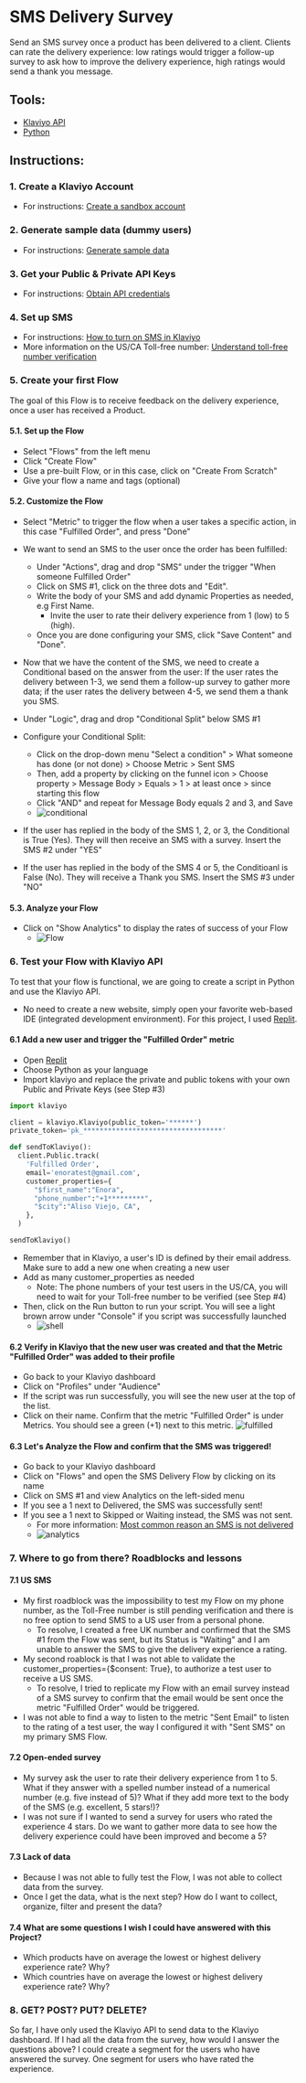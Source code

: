 # SMS Delivery Survey

Send an SMS survey once a product has been delivered to a client. Clients can rate the delivery experience: low ratings would trigger a follow-up survey to ask how to improve the delivery experience, high ratings would send a thank you message.

## Tools:
- [Klaviyo API](https://developers.klaviyo.com/en/reference/api-overview)
- [Python](https://www.python.org/)

## Instructions:

### 1. Create a Klaviyo Account
* For instructions: [Create a sandbox account](https://developers.klaviyo.com/en/docs/create-a-test-account)

### 2. Generate sample data (dummy users)
* For instructions: [Generate sample data](https://developers.klaviyo.com/en/docs/generate-sample-data)

### 3. Get your Public & Private API Keys
* For instructions: [Obtain API credentials](https://developers.klaviyo.com/en/docs/retrieve-api-credentials)

### 4. Set up SMS
* For instructions: [How to turn on SMS in Klaviyo ](https://help.klaviyo.com/hc/en-us/articles/4404274419355-How-to-turn-on-SMS-in-Klaviyo)
* More information on the US/CA Toll-free number: [Understand toll-free number verification ](https://help.klaviyo.com/hc/en-us/articles/4415873897499-Understand-toll-free-number-verification)

### 5. Create your first Flow
The goal of this Flow is to receive feedback on the delivery experience, once a user has received a Product. 

#### 5.1. Set up the Flow
* Select "Flows" from the left menu
* Click "Create Flow"
* Use a pre-built Flow, or in this case, click on "Create From Scratch"
* Give your flow a name and tags (optional)

#### 5.2. Customize the Flow
* Select "Metric" to trigger the flow when a user takes a specific action, in this case "Fulfilled Order", and press "Done"
* We want to send an SMS to the user once the order has been fulfilled:
  * Under "Actions", drag and drop "SMS" under the trigger "When someone Fulfilled Order"
  * Click on SMS #1, click on the three dots and "Edit". 
  * Write the body of your SMS and add dynamic Properties as needed, e.g First Name. 
    * Invite the user to rate their delivery experience from 1 (low) to 5 (high).
  * Once you are done configuring your SMS, click "Save Content" and "Done".
* Now that we have the content of the SMS, we need to create a Conditional based on the answer from the user: If the user rates the delivery between 1-3, we send them a follow-up survey to gather more data; if the user rates the delivery between 4-5, we send them a thank you SMS. 
 * Under "Logic", drag and drop "Conditional Split" below SMS #1 
 * Configure your Conditional Split:
   *  Click on the drop-down menu "Select a condition" > What someone has done (or not done) > Choose Metric > Sent SMS
   *  Then, add a property by clicking on the funnel icon > Choose property > Message Body > Equals > 1 > at least once > since starting this flow
   *  Click "AND" and repeat for Message Body equals 2 and 3, and Save
   * ![conditional](https://user-images.githubusercontent.com/48727972/189550497-54377d4f-5d7b-44df-b939-da0758092d65.png)

* If the user has replied in the body of the SMS 1, 2, or 3, the Conditional is True (Yes). They will then receive an SMS with a survey. Insert the SMS #2 under "YES"
* If the user has replied in the body of the SMS 4 or 5, the Conditioanl is False (No). They will receive a Thank you SMS. Insert the SMS #3 under "NO"

#### 5.3. Analyze your Flow
* Click on "Show Analytics" to display the rates of success of your Flow
  * ![Flow](https://user-images.githubusercontent.com/48727972/189538053-99ad77a8-bb80-481f-88fe-8b2d1d62f91b.png)

### 6. Test your Flow with Klaviyo API

To test that your flow is functional, we are going to create a script in Python and use the Klaviyo API. 
* No need to create a new website, simply open your favorite web-based IDE (integrated development environment). For this project, I used [Replit](https://replit.com/).

#### 6.1 Add a new user and trigger the "Fulfilled Order" metric
* Open [Replit](https://replit.com/)
* Choose Python as your language
* Import klaviyo and replace the private and public tokens with your own Public and Private Keys (see Step #3)
```python
import klaviyo

client = klaviyo.Klaviyo(public_token='******')
private_token='pk_**********************************'

def sendToKlaviyo():
  client.Public.track(
    'Fulfilled Order',
    email='enoratest@gmail.com',
    customer_properties={
      "$first_name":"Enora",
      "phone_number":"+1*********",
      "$city":"Aliso Viejo, CA",
    },
  )

sendToKlaviyo()
```

* Remember that in Klaviyo, a user's ID is defined by their email address. Make sure to add a new one when creating a new user
* Add as many customer_properties as needed
   * Note: The phone numbers of your test users in the US/CA, you will need to wait for your Toll-free number to be verified (see Step #4)
* Then, click on the Run button to run your script. You will see a light brown arrow under "Console" if you script was successfully launched
  * ![shell](https://user-images.githubusercontent.com/48727972/189552537-a691a15f-f3fa-48ad-b68c-7943f1fce475.png)

#### 6.2  Verify in Klaviyo that the new user was created and that the Metric "Fulfilled Order" was added to their profile
* Go back to your Klaviyo dashboard
* Click on "Profiles" under "Audience"
* If the script was run successfully, you will see the new user at the top of the list.
* Click on their name. Confirm that the metric "Fulfilled Order" is under Metrics. You should see a green (+1) next to this metric. 
![fulfilled](https://user-images.githubusercontent.com/48727972/189551499-e9737f63-6a2d-4fbd-b14b-1ef8a5f19f4e.png)

#### 6.3 Let's Analyze the Flow and confirm that the SMS was triggered!
* Go back to your Klaviyo dashboard
* Click on "Flows" and open the SMS Delivery Flow by clicking on its name
* Click on SMS #1 and view Analytics on the left-sided menu
 * If you see a 1 next to Delivered, the SMS was successfully sent!
 * If you see a 1 next to Skipped or Waiting instead, the SMS was not sent. 
   * For more information: [Most common reason an SMS is not delivered](https://help.klaviyo.com/hc/en-us/articles/1260805003210-Understanding-the-skipped-reason-for-a-flow-message)
   * ![analytics](https://user-images.githubusercontent.com/48727972/189551732-07b57bd3-bd29-45ee-89ae-b7bb7760ab0c.png)

### 7. Where to go from there? Roadblocks and lessons

#### 7.1 US SMS
* My first roadblock was the impossibility to test my Flow on my phone number, as the Toll-Free number is still pending verification and there is no free option to send SMS to a US user from a personal phone.  
  * To resolve, I created a free UK number and confirmed that the SMS #1 from the Flow was sent, but its Status is "Waiting" and I am unable to answer the SMS to give the delivery experience a rating. 
* My second roablock is that I was not able to validate the customer_properties={$consent: True}, to authorize a test user to receive a US SMS. 
  * To resolve, I tried to replicate my Flow with an email survey instead of a SMS survey to confirm that the email would be sent once the metric "Fulfilled Order" would be triggered. 
 * I was not able to find a way to listen to the metric "Sent Email" to listen to the rating of a test user, the way I configured it with "Sent SMS" on my primary SMS Flow. 

#### 7.2 Open-ended survey
* My survey ask the user to rate their delivery experience from 1 to 5. What if they answer with a spelled number instead of a numerical number (e.g. five instead of 5)? What if they add more text to the body of the SMS (e.g. excellent, 5 stars!)? 
* I was not sure if I wanted to send a survey for users who rated the experience 4 stars. Do we want to gather more data to see how the delivery experience could have been improved and become a 5?

#### 7.3 Lack of data
* Because I was not able to fully test the Flow, I was not able to collect data from the survey.
 * Once I get the data, what is the next step? How do I want to collect, organize, filter and present the data?

#### 7.4 What are some questions I wish I could have answered with this Project? 
* Which products have on average the lowest or highest delivery experience rate? Why?
* Which countries have on average the lowest or highest delivery experience rate? Why?

### 8. GET? POST? PUT? DELETE?
So far, I have only used the Klaviyo API to send data to the Klaviyo dashboard. If I had all the data from the survey, how would I answer the questions above?
I could create a segment for the users who have answered the survey. One segment for users who have rated the experience. 
